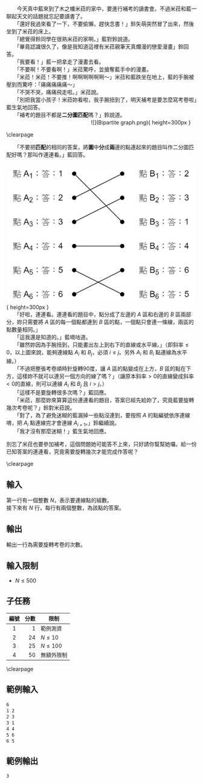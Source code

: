 #

　　今天真中藍來到了木之幡米菈的家中，要進行補考的讀書會。不過米菈和藍一聊起天文的話題就忘記要讀書了。  
　　「還好我過來看了一下，不要偷懶，趕快念書！」鈴矢萌突然冒了出來，然後坐到了米菈的床上。  
　　「總覺得鈴同學在很熟米菈的家啊。」藍對鈴說道。  
　　「畢竟認識很久了，像是我知道這裡有米菈親筆天真爛漫的戀愛漫畫」鈴回答。  
　　「我要看！」藍一把拿走了漫畫去看。  
　　「不要啊！不要看啊！」米菈驚呼，並搶奪藍手中的漫畫。  
　　「米菈！米菈！不要推！啊啊啊啊啊啊～」米菈和藍跌坐在地上，藍的手腕被壓到而驚呼：「痛痛痛痛痛～」  
　　「不哭不哭，痛痛飛走啦。」米菈說。  
　　「別把我當小孩子！米菈妳看啦，我手腕扭到了，明天補考是要怎麼寫考卷啦」藍生氣地回答。  
　　「補考的題目不都是**二分圖匹配**嗎？」鈴說道。  
　　　　　　　　　　　　　　　　![](Bipartite graph.png){ height=300px }  

\clearpage

　　「不要把**匹配**的相同的答案，將**圖**中**分**成**兩**邊的點連起來的題目叫作二分圖匹配好嗎？那叫作連連看。」藍回答。  
　　　　　　　![](Matching.png){ height=300px }  
　　「好啦，連連看。連連看的題目中，點分成了左邊的 $A$ 區和右邊的 $B$ 區兩部分，妳只需要將 $A$ 區的每一個點都連到 $B$ 區的點，一個點只會連一條線，兩區的點數量相同。」  
　　「這我還是知道的。」藍嘀咕道。  
　　「雖然妳因為手腕扭到，只能畫出左上到右下的直線或水平線。」（即斜率$\leq 0$，以上圖來說，能夠連線點 $A_i$ 和 $B_j$，必須 $i \leq j$。另外 $A_i$ 和 $B_i$ 點連線為水平線。）  
　　「不過把整張考卷順時針旋轉90度，讓 $A$ 區的點變成在上方，$B$ 區的點在下方，這樣妳不就可以連另一個方向的線了嗎？」（讓原本斜率$> 0$的直線變成斜率$< 0$的直線，則可以連線 $A_i$ 和 $B_j$ 且 $i > j$。）  
　　「這樣不是要旋轉很多次嗎？」藍回應。  
　　「米菈，那麼妳來算算這份連連看的題目，答案已經先給妳了，究竟藍要旋轉幾次考卷呢？」鈴對米菈說。  
　　「對了，為了避免迷糊的藍漏掉一些點沒連到，要按照 $A$ 的點編號依序連線唷，把 $A_i$ 點連線完才會連線 $A_{i+1}$。」鈴繼續說。  
　　「我才沒有那麼迷糊！」藍生氣地回應。  

別忘了米菈也要參加補考，這個問題她可能答不上來，只好請你幫幫她囉。給一份已知答案的連連看，究竟需要旋轉幾次才能完成作答呢？  

\clearpage

## 輸入
第一行有一個整數 $N$，表示要連線點的組數。  
接下來有 $N$ 行，每行有兩個整數，為該點的答案。  

## 輸出
輸出一行為需要旋轉考卷的次數。  

## 輸入限制
 - $N \leq 500$

## 子任務

| 編號 | 分數 |    限制    |
| :---: | ---: | ---------- |
|  1  | 1 | 範例測資 |
|  2  | 24 | $N \leq 10$ |
|  3  | 25 | $N \leq 100$ |
|  4  | 50 | 無額外限制 |

\clearpage

## 範例輸入
```
6
1 2
2 3
3 1
4 4
5 6
6 5
```

## 範例輸出
```
3
```
